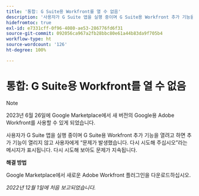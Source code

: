 ```yaml
---
title: '통합: G Suite용 Workfront를 열 수 없음'
description: '사용자가 G Suite 앱을 실행 중이며 G Suite용 Workfront 추가 기능을 열려고 하면 추가 기능이 열리지 않고 사용자에게 “문제가 발생했습니다. 다시 시도해 주십시오”라는 메시지가 표시됩니다. 다시 시도해 보아도 문제가 지속됩니다. '
hidefromtoc: true
exl-id: e7331cff-0f96-4080-ae53-286776fd6f31
source-git-commit: 092056ca967a2fb28bbc80e61a44b83da9f705b4
workflow-type: ht
source-wordcount: '126'
ht-degree: 100%

---
```


# 통합: G Suite용 Workfront를 열 수 없음

<!--Converted to Story-->

>[!NOTE]
>
>2023년 6월 26일에 Google Marketplace에서 새 버전의 Google용 Adobe Workfront를 사용할 수 있게 되었습니다.

사용자가 G Suite 앱을 실행 중이며 G Suite용 Workfront 추가 기능을 열려고 하면 추가 기능이 열리지 않고 사용자에게 “문제가 발생했습니다. 다시 시도해 주십시오”라는 메시지가 표시됩니다. 다시 시도해 보아도 문제가 지속됩니다.

**해결 방법**

Google Marketplace에서 새로운 Adobe Workfront 플러그인을 다운로드하십시오.

_2022년 12월 1일에 처음 보고되었습니다._
